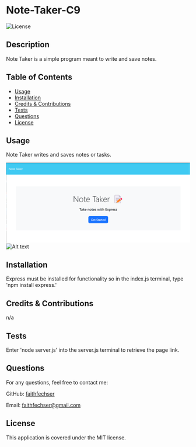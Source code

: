 # Note-Taker-C9
  ![License](https://img.shields.io/badge/License-MIT-blue.svg)

  ## Description
  
  Note Taker is a simple program meant to write and save notes.
  
  ## Table of Contents
  - [Usage](#usage)
  - [Installation](#installation)
  - [Credits & Contributions](#contributions)
  - [Tests](#tests)
  - [Questions](#questions)
  - [License](#license)

  ## Usage

  Note Taker writes and saves notes or tasks.

 ![NoteTakerHome](image.png)
 ![Alt text](image-1.png)

  ## Installation
  
  Express must be installed for functionality so in the index.js terminal, type 'npm install express.'
  
  
  ## Credits & Contributions
  
  n/a
  
  ## Tests
  
  Enter 'node server.js' into the server.js terminal to retrieve the page link.
  
  ## Questions
  
  For any questions, feel free to contact me:
  
  GitHub: [faithfechser](https://github.com/faithfechser)
  
  Email: faithfechser@gmail.com

  ## License

This application is covered under the MIT license.

